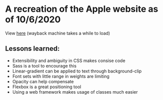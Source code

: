 # A recreation of the Apple website as of 10/6/2020
View [here](https://web.archive.org/web/20201006001048/https://www.apple.com/) (wayback machine takes a while to load)
## Lessons learned:
- Extensibility and ambiguity in CSS makes consise code
- Sass is a tool to encourage this
- Linear-gradient can be applied to text through background-clip
- Font sets with little range in weights are limiting
- Opacity can help compensate
- Flexbox is a great positioning tool
- Using a web framework makes usage of classes much easier